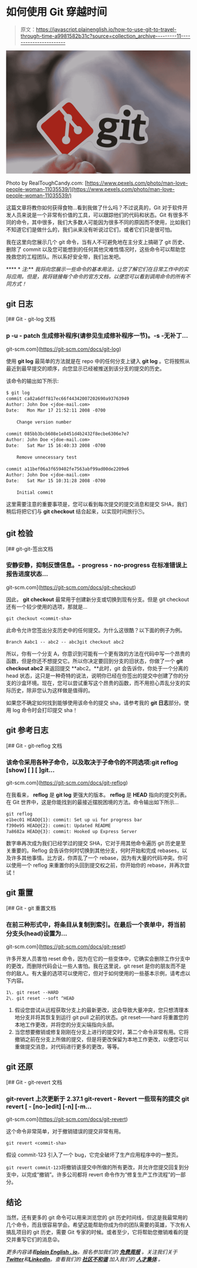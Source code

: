 # 如何使用 Git 穿越时间

> 原文：<https://javascript.plainenglish.io/how-to-use-git-to-travel-through-time-a9981582b31c?source=collection_archive---------11----------------------->

![](img/1402b485de26f2963f05901c45a14977.png)

Photo by RealToughCandy.com: [https://www.pexels.com/photo/man-love-people-woman-11035539/](https://www.pexels.com/photo/man-love-people-woman-11035539/)

这篇文章将教你如何获得食物…看到我做了什么吗？不过说真的，Git 对于软件开发人员来说是一个非常有价值的工具，可以跟踪他们的代码和状态。Git 有很多不同的命令，其中很多，我们大多数人可能因为很多不同的原因而不使用，比如我们不知道它们是做什么的，我们从来没有听说过它们，或者它们只是很可怕。

我在这里向您展示几个 git 命令，当有人不可避免地在主分支上搞砸了 git 历史、删除了 commit 以及您可能想到的任何其他灾难性情况时，这些命令可以帮助您挽救您的工程团队。所以系好安全带，我们出发吧。

**** * *注:*** *我将向您展示一些命令的基本用法，让您了解它们在日常工作中的实际应用。但是，我将链接每个命令的官方文档，以便您可以看到调用命令的所有不同方式！*

## git 日志

[](https://git-scm.com/docs/git-log) [## Git - git-log 文档

### p -u - patch 生成修补程序(请参见生成修补程序一节)。-s -无补丁…

git-scm.com](https://git-scm.com/docs/git-log) 

使用 **git log** 最简单的方法就是在 repo 中的任何分支上键入 **git log** 。它将按照从最近到最早提交的顺序，向您显示已经被推送到该分支的提交的历史。

该命令的输出如下所示:

```
$ git log
commit ca82a6dff817ec66f44342007202690a93763949
Author: John Doe <jdoe-mail.com>
Date:   Mon Mar 17 21:52:11 2008 -0700

    Change version number

commit 085bb3bcb608e1e8451d4b2432f8ecbe6306e7e7
Author: John Doe <jdoe-mail.com>
Date:   Sat Mar 15 16:40:33 2008 -0700

    Remove unnecessary test

commit a11bef06a3f659402fe7563abf99ad00de2209e6
Author: John Doe <jdoe-mail.com>
Date:   Sat Mar 15 10:31:28 2008 -0700

    Initial commit
```

这里需要注意的重要事项是，您可以看到每次提交的提交消息和提交 SHA，我们稍后将把它们与 **git checkout** 结合起来，以实现时间旅行🕒。

## git 检验

[](https://git-scm.com/docs/git-checkout) [## git-git-签出文档

### 安静安静，抑制反馈信息。- progress - no-progress 在标准错误上报告进度状态…

git-scm.com](https://git-scm.com/docs/git-checkout) 

因此， **git checkout** 最常用于创建新分支或切换到现有分支。但是 git checkout 还有一个较少使用的选项，那就是…

```
git checkout <commit-sha>
```

此命令允许您签出分支历史中的任何提交。为什么这很酷？以下面的例子为例。

```
Branch Aabc1 -- abc2 -- abc3git checkout abc2
```

所以，你有一个分支 A，你意识到可能有一个更有效的方法在代码中写一个昂贵的函数，但是你还不想提交它。所以你决定要回到分支的旧状态，你做了一个 **git checkout abc2** 来返回提交 **abc2。**此时，git 会告诉你，你处于一个分离的 head 状态，这只是一种奇特的说法，说明你已经在你签出的提交中创建了你的分支的沙盒环境。现在，您可以尝试重写这个昂贵的函数，而不用担心弄乱分支的实际历史，除非您认为这样做是值得的。

如果您不确定如何找到能够使用该命令的提交 sha，请参考我的 **git 日志**部分。使用 log 命令时会打印提交 sha！

## git 参考日志

[](https://git-scm.com/docs/git-reflog) [## Git - git-reflog 文档

### 该命令采用各种子命令，以及取决于子命令的不同选项:git reflog [show] [ ] [ ]git…

git-scm.com](https://git-scm.com/docs/git-reflog) 

在我看来， **reflog** 是 **git log** 更强大的版本。 **reflog** 是 **HEAD** 指向的提交列表。在 Git 世界中，这是你能找到的最接近摆脱困境的方法。命令输出如下所示…

```
git reflog
e1bec01 HEAD@{1}: commit: Set up ui for progress bar
f390e95 HEAD@{2}: commit: Updated README 
7a8682a HEAD@{3}: commit: Hooked up Express Server
```

数字串再次成为我们已经学过的提交 SHA，它对于用其他命令遍历 git 历史是至关重要的。Reflog 会告诉你何时切换到其他分支，何时开始和完成 rebases，以及许多其他事情。比方说，你弄乱了一个 rebase，因为有大量的代码冲突。你可以使用一个 reflog 来重置你的头回到提交权之前，你开始你的 rebase，并再次尝试！

## git 重置

[](https://git-scm.com/docs/git-reset) [## Git - git 重置文档

### 在前三种形式中，将条目从复制到索引。在最后一个表单中，将当前分支头(head)设置为…

git-scm.com](https://git-scm.com/docs/git-reset) 

许多开发人员害怕 reset 命令，因为在它的一些变体中，它确实会删除工作分支中的更改，而删除代码会让一些人害怕。我在这里说，git reset 是你的朋友而不是你的敌人。有大量的选项可以使用它，但对于如何使用的一些基本示例，请考虑以下内容。

```
1\. git reset --HARD
2\. git reset --soft ^HEAD
```

1.  假设您尝试从远程获取分支上的最新更改，这会导致大量冲突，您只想清理本地分支并将其恢复到运行 git pull 之前的状态。git reset——hard 将重置您的本地工作更改，并将您的分支尖端指向头部。
2.  当您想要撤销或修复刚刚在分支上进行的提交时，第二个命令非常有用。它将撤销之前在分支上所做的提交，但是将更改保留为本地工作更改，以便您可以重做提交消息，对代码进行更多的更改，等等。

## git 还原

[](https://git-scm.com/docs/git-revert) [## Git - git-revert 文档

### git-revert 上次更新于 2.37.1 git-revert - Revert 一些现有的提交 git revert [ - [no-]edit] [-n] [-m…

git-scm.com](https://git-scm.com/docs/git-revert) 

这个命令非常简单，对于撤销错误的提交非常有用。

```
git revert <commit-sha>
```

假设 commit-123 引入了一个 bug，它完全破坏了生产应用程序中的一整页。

`git revert commit-123`将撤销该提交中所做的所有更改，并允许您提交回复到分支中，以完成“撤销”。许多公司都将 revert 命令作为“修复生产工作流程”的一部分。

## 结论

当然，还有更多的 git 命令可以用来浏览您的 git 历史时间线，但这是我最常用的几个命令，而且很容易学会。希望这能帮助你成为你的团队需要的英雄，下次有人搞乱项目的 git 历史，需要 Git 专家的时候。或者至少，它将帮助您撤销难看的提交并重写它们的消息😜。

*更多内容请看*[***plain English . io***](https://plainenglish.io/)*。报名参加我们的* [***免费周报***](http://newsletter.plainenglish.io/) *。关注我们关于*[***Twitter***](https://twitter.com/inPlainEngHQ)*和*[***LinkedIn***](https://www.linkedin.com/company/inplainenglish/)*。查看我们的* [***社区不和谐***](https://discord.gg/GtDtUAvyhW) *加入我们的* [***人才集体***](https://inplainenglish.pallet.com/talent/welcome) *。*